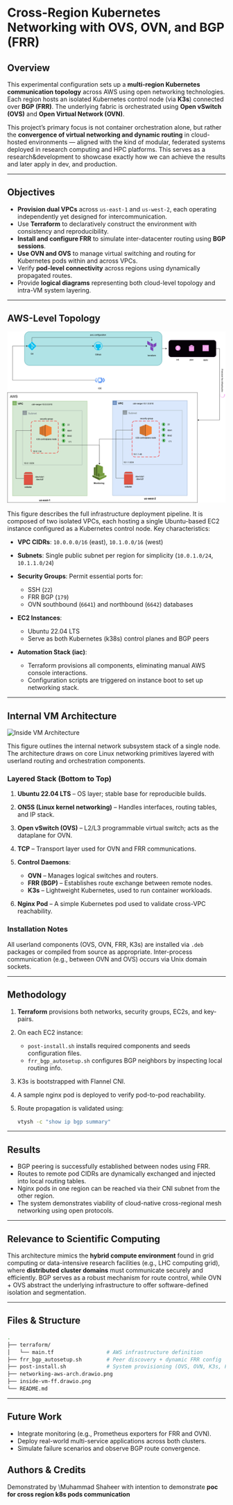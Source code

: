 # Cross-Region Kubernetes Networking with OVS, OVN, and BGP (FRR)

## Overview

This experimental configuration sets up a **multi-region Kubernetes communication topology** across AWS using open networking technologies. Each region hosts an isolated Kubernetes control node (via **K3s**) connected over **BGP (FRR)**. The underlying fabric is orchestrated using **Open vSwitch (OVS)** and **Open Virtual Network (OVN)**.

This project’s primary focus is not container orchestration alone, but rather the **convergence of virtual networking and dynamic routing** in cloud-hosted environments — aligned with the kind of modular, federated systems deployed in research computing and HPC platforms. This serves as a research&development to showcase exactly how we can achieve the results and later apply in dev, and production. 

---

## Objectives

* **Provision dual VPCs** across `us-east-1` and `us-west-2`, each operating independently yet designed for intercommunication.
* Use **Terraform** to declaratively construct the environment with consistency and reproducibility.
* **Install and configure FRR** to simulate inter-datacenter routing using **BGP sessions**.
* **Use OVN and OVS** to manage virtual switching and routing for Kubernetes pods within and across VPCs.
* Verify **pod-level connectivity** across regions using dynamically propagated routes.
* Provide **logical diagrams** representing both cloud-level topology and intra-VM system layering.

---

## AWS-Level Topology

![AWS Network Architecture](./diagrams/networking-aws-arch.drawio%20(1).png)

This figure describes the full infrastructure deployment pipeline. It is composed of two isolated VPCs, each hosting a single Ubuntu-based EC2 instance configured as a Kubernetes control node. Key characteristics:

* **VPC CIDRs**: `10.0.0.0/16` (east), `10.1.0.0/16` (west)
* **Subnets**: Single public subnet per region for simplicity (`10.0.1.0/24`, `10.1.1.0/24`)
* **Security Groups**: Permit essential ports for:

  * SSH (`22`)
  * FRR BGP (`179`)
  * OVN southbound (`6641`) and northbound (`6642`) databases
* **EC2 Instances**:

  * Ubuntu 22.04 LTS
  * Serve as both Kubernetes (k38s) control planes and BGP peers
* **Automation Stack (iac)**:

  * Terraform provisions all components, eliminating manual AWS console interactions.
  * Configuration scripts are triggered on instance boot to set up networking stack.

---

## Internal VM Architecture

![Inside VM Architecture](./inside-vm-ff.drawio.png)

This figure outlines the internal network subsystem stack of a single node. The architecture draws on core Linux networking primitives layered with userland routing and orchestration components.

### Layered Stack (Bottom to Top)

1. **Ubuntu 22.04 LTS** – OS layer; stable base for reproducible builds.
2. **ON5S (Linux kernel networking)** – Handles interfaces, routing tables, and IP stack.
3. **Open vSwitch (OVS)** – L2/L3 programmable virtual switch; acts as the dataplane for OVN.
4. **TCP** – Transport layer used for OVN and FRR communications.
5. **Control Daemons**:

   * **OVN** – Manages logical switches and routers.
   * **FRR (BGP)** – Establishes route exchange between remote nodes.
   * **K3s** – Lightweight Kubernetes, used to run container workloads.
6. **Nginx Pod** – A simple Kubernetes pod used to validate cross-VPC reachability.

### Installation Notes

All userland components (OVS, OVN, FRR, K3s) are installed via `.deb` packages or compiled from source as appropriate. Inter-process communication (e.g., between OVN and OVS) occurs via Unix domain sockets.

---

## Methodology

1. **Terraform** provisions both networks, security groups, EC2s, and key-pairs.
2. On each EC2 instance:

   * `post-install.sh` installs required components and seeds configuration files.
   * `frr_bgp_autosetup.sh` configures BGP neighbors by inspecting local routing info.
3. K3s is bootstrapped with Flannel CNI.
4. A sample nginx pod is deployed to verify pod-to-pod reachability.
5. Route propagation is validated using:

   ```bash
   vtysh -c "show ip bgp summary"
   ```

---

## Results

* BGP peering is successfully established between nodes using FRR.
* Routes to remote pod CIDRs are dynamically exchanged and injected into local routing tables.
* Nginx pods in one region can be reached via their CNI subnet from the other region.
* The system demonstrates viability of cloud-native cross-regional mesh networking using open protocols.

---

## Relevance to Scientific Computing

This architecture mimics the **hybrid compute environment** found in grid computing or data-intensive research facilities (e.g., LHC computing grid), where **distributed cluster domains** must communicate securely and efficiently. BGP serves as a robust mechanism for route control, while OVN + OVS abstract the underlying infrastructure to offer software-defined isolation and segmentation.

---

## Files & Structure

```bash
.
├── terraform/
│   └── main.tf                 # AWS infrastructure definition
├── frr_bgp_autosetup.sh        # Peer discovery + dynamic FRR config
├── post-install.sh             # System provisioning (OVS, OVN, K3s, FRR)
├── networking-aws-arch.drawio.png
├── inside-vm-ff.drawio.png
└── README.md
```

---

## Future Work

* Integrate monitoring (e.g., Prometheus exporters for FRR and OVN).
* Deploy real-world multi-service applications across both clusters.
* Simulate failure scenarios and observe BGP route convergence.

## Authors & Credits

Demonstrated by \Muhammad Shaheer with intention to demonstrate **poc for cross region k8s pods communication** 

